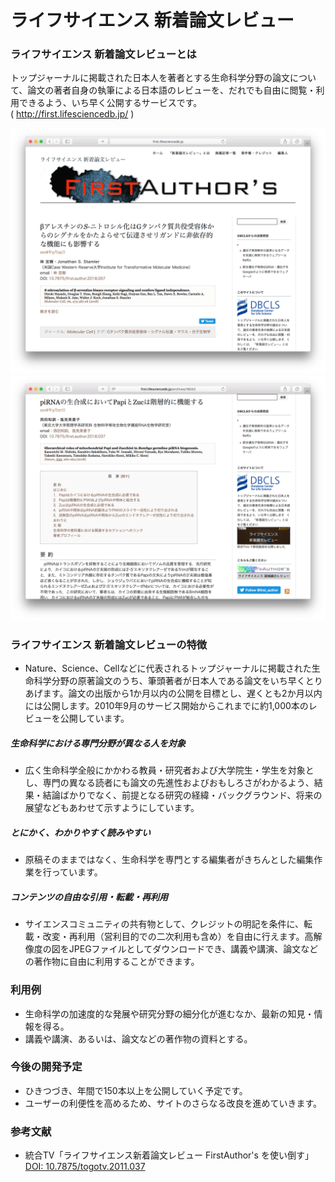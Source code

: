 # ライフサイエンス 新着論文レビュー
### ライフサイエンス 新着論文レビューとは

トップジャーナルに掲載された日本人を著者とする生命科学分野の論文について、論文の著者自身の執筆による日本語のレビューを、だれでも自由に閲覧・利用できるよう、いち早く公開するサービスです。  
( http://first.lifesciencedb.jp/ )

![Fig-1](https://raw.githubusercontent.com/dbcls/website/master/services/images/DBCLSservices_FirstAuthors_fig-1_180525.png)　![Fig-2](https://raw.githubusercontent.com/dbcls/website/master/services/images/DBCLSservices_FirstAuthors_fig-2_180525.png)

### ライフサイエンス 新着論文レビューの特徴

* Nature、Science、Cellなどに代表されるトップジャーナルに掲載された生命科学分野の原著論文のうち、筆頭著者が日本人である論文をいち早くとりあげます。論文の出版から1か月以内の公開を目標とし、遅くとも2か月以内には公開します。2010年9月のサービス開始からこれまでに約1,000本のレビューを公開しています。

##### 生命科学における専門分野が異なる人を対象

* 広く生命科学全般にかかわる教員・研究者および大学院生・学生を対象とし、専門の異なる読者にも論文の先進性およびおもしろさがわかるよう、結果・結論ばかりでなく、前提となる研究の経緯・バックグラウンド、将来の展望などもあわせて示すようにしています。

##### とにかく、わかりやすく読みやすい

* 原稿そのままではなく、生命科学を専門とする編集者がきちんとした編集作業を行っています。

##### コンテンツの自由な引用・転載・再利用

* サイエンスコミュニティの共有物として、クレジットの明記を条件に、転載・改変・再利用（営利目的での二次利用も含め）を自由に行えます。高解像度の図をJPEGファイルとしてダウンロードでき、講義や講演、論文などの著作物に自由に利用することができます。

### 利用例

* 生命科学の加速度的な発展や研究分野の細分化が進むなか、最新の知見・情報を得る。
* 講義や講演、あるいは、論文などの著作物の資料とする。

### 今後の開発予定

* ひきつづき、年間で150本以上を公開していく予定です。
* ユーザーの利便性を高めるため、サイトのさらなる改良を進めていきます。

### 参考文献

* 統合TV「ライフサイエンス新着論文レビュー FirstAuthor's を使い倒す」[DOI: 10.7875/togotv.2011.037](http://doi.org/10.7875/togotv.2011.037)
